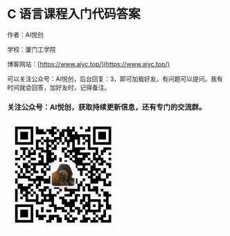 # C 语言课程入门代码答案

作者：AI悦创

学校：厦门工学院

博客网站：[https://www.aiyc.top/](https://www.aiyc.top/)

可以关注公众号：AI悦创，后台回复：3，即可加我好友。有问题可以提问。我有时间就会回答，加好友时，记得备注。

### 关注公众号：AI悦创，获取持续更新信息，还有专门的交流群。

![](公众号：AI悦创.jpg)
